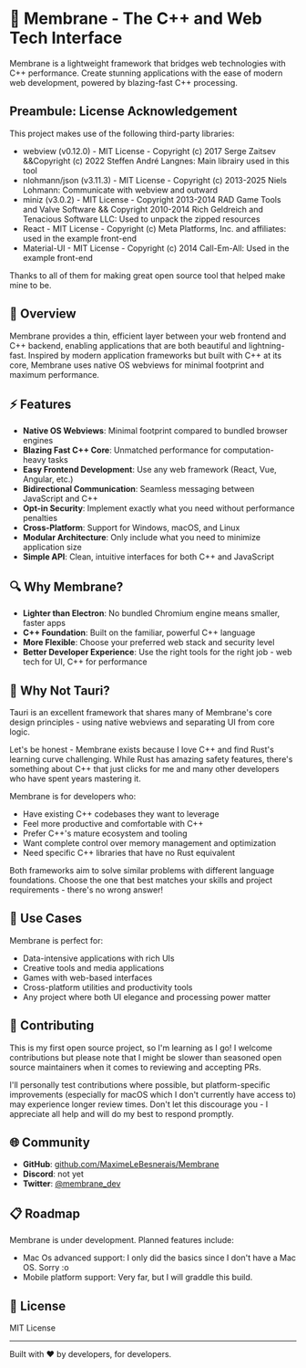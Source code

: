 # 🧪 Membrane - The C++ and Web Tech Interface

Membrane is a lightweight framework that bridges web technologies with C++ performance. Create stunning applications with the ease of modern web development, powered by blazing-fast C++ processing.

## Preambule: License Acknowledgement

This project makes use of the following third-party libraries:

- webview (v0.12.0) - MIT License - Copyright (c) 2017 Serge Zaitsev &&Copyright (c) 2022 Steffen André Langnes: Main librairy used in this tool
- nlohmann/json (v3.11.3) - MIT License - Copyright (c) 2013-2025 Niels Lohmann: Communicate with webview and outward
- miniz (v3.0.2) - MIT License - Copyright 2013-2014 RAD Game Tools and Valve Software && Copyright 2010-2014 Rich Geldreich and Tenacious Software LLC: Used to unpack the zipped resources
- React - MIT License - Copyright (c) Meta Platforms, Inc. and affiliates: used in the example front-end
- Material-UI - MIT License - Copyright (c) 2014 Call-Em-All: Used in the example front-end

Thanks to all of them for making great open source tool that helped make mine to be.

## 🌟 Overview

Membrane provides a thin, efficient layer between your web frontend and C++ backend, enabling applications that are both beautiful and lightning-fast. Inspired by modern application frameworks but built with C++ at its core, Membrane uses native OS webviews for minimal footprint and maximum performance.

## ⚡ Features

- **Native OS Webviews**: Minimal footprint compared to bundled browser engines
- **Blazing Fast C++ Core**: Unmatched performance for computation-heavy tasks
- **Easy Frontend Development**: Use any web framework (React, Vue, Angular, etc.)
- **Bidirectional Communication**: Seamless messaging between JavaScript and C++
- **Opt-in Security**: Implement exactly what you need without performance penalties
- **Cross-Platform**: Support for Windows, macOS, and Linux
- **Modular Architecture**: Only include what you need to minimize application size
- **Simple API**: Clean, intuitive interfaces for both C++ and JavaScript

## 🔍 Why Membrane?

- **Lighter than Electron**: No bundled Chromium engine means smaller, faster apps
- **C++ Foundation**: Built on the familiar, powerful C++ language
- **More Flexible**: Choose your preferred web stack and security level
- **Better Developer Experience**: Use the right tools for the right job - web tech for UI, C++ for performance

## 🤔 Why Not Tauri?

Tauri is an excellent framework that shares many of Membrane's core design principles - using native webviews and separating UI from core logic.

Let's be honest - Membrane exists because I love C++ and find Rust's learning curve challenging. While Rust has amazing safety features, there's something about C++ that just clicks for me and many other developers who have spent years mastering it.

Membrane is for developers who:
- Have existing C++ codebases they want to leverage
- Feel more productive and comfortable with C++
- Prefer C++'s mature ecosystem and tooling
- Want complete control over memory management and optimization
- Need specific C++ libraries that have no Rust equivalent

Both frameworks aim to solve similar problems with different language foundations. Choose the one that best matches your skills and project requirements - there's no wrong answer!

## 🚀 Use Cases

Membrane is perfect for:

- Data-intensive applications with rich UIs
- Creative tools and media applications
- Games with web-based interfaces
- Cross-platform utilities and productivity tools
- Any project where both UI elegance and processing power matter

## 🤝 Contributing

This is my first open source project, so I'm learning as I go! I welcome contributions but please note that I might be slower than seasoned open source maintainers when it comes to reviewing and accepting PRs.

I'll personally test contributions where possible, but platform-specific improvements (especially for macOS which I don't currently have access to) may experience longer review times. Don't let this discourage you - I appreciate all help and will do my best to respond promptly.

## 🌐 Community

- **GitHub**: [github.com/MaximeLeBesnerais/Membrane](https://github.com/MaximeLeBesnerais/Membrane)
- **Discord**: not yet
- **Twitter**: [@membrane_dev](https://twitter.com/membrane_dev)

## 📋 Roadmap

Membrane is under development. 
Planned features include:

- Mac Os advanced support: I only did the basics since I don't have a Mac OS. Sorry :o
- Mobile platform support: Very far, but I will graddle this build.

## 📄 License

MIT License

---

Built with ❤️ by developers, for developers.